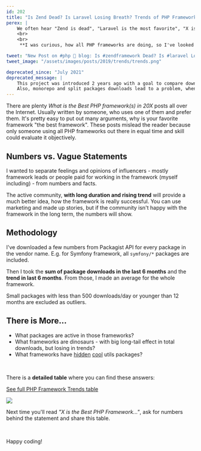 ```yaml
---
id: 202
title: "Is Zend Dead? Is Laravel Losing Breath? Trends of PHP Frameworks in Numbers"
perex: |
    We often hear "Zend is dead", "Laravel is the most favorite", "X is trending on Google", "F is Dead, Migrate!" etc. But are these statements supported by any research or numbers? No.
    <br>
    <br>
     **I was curious, how all PHP frameworks are doing, so I've looked at downloads and trends of each PHP framework**. And here are the results.

tweet: "New Post on #php 🐘 blog: Is #zendframework Dead? Is #laravel Losing Breath? Trends of PHP Frameworks in Numbers        #cakephp #nettefw #symfony #yii #php #mvc"
tweet_image: "/assets/images/posts/2019/trends/trends.png"

deprecated_since: "July 2021"
deprecated_message: |
    This project was introduced 2 years ago with a goal to compare download statistics over "what they say on the internet". The methodology was based on Packagist data, which worked but had some flaws.<br><br>
    Also, monorepo and split packages downloads lead to a problem, when 1 monorepo download has hidden 10-30 package downloads. **There is no way to detect what packages are downloaded or used exactly**, so this project should be stopped to avoid showing irrelevant data far from reality.
---
```


There are plenty *What is the Best PHP framework(s) in 20X* posts all over the Internet. Usually written by someone, who uses one of them and prefer them. It's pretty easy to put out many arguments, why is your favorite framework "the best framework". These posts mislead the reader because only someone using all PHP frameworks out there in equal time and skill could evaluate it objectively.

## Numbers vs. Vague Statements

I wanted to separate feelings and opinions of influencers - mostly framework leads or people paid for working in the framework (myself including) - from numbers and facts.

The active community, **with long duration and rising trend** will provide a much better idea, how the framework is really successful. You can use marketing and made up stories, but if the community isn't happy with the framework in the long term, the numbers will show.

## Methodology

I've downloaded a few numbers from Packagist API for every package in the vendor name. E.g. for Symfony framework, all `symfony/*` packages are included.

Then I took the **sum of package downloads in the last 6 months** and the **trend in last 6 months**. From those, I made an average for the whole framework.

Small packages with less than 500 downloads/day or younger than 12 months are excluded as outliers.

## There is More...

- What packages are active in those frameworks?
- What frameworks are dinosaurs - with big long-tail effect in total downloads, but losing in trends?
- What frameworks have [hidden](/blog/2018/07/30/hidden-gems-of-php-packages-nette-utils/) [cool](/blog/2018/08/13/hidden-gems-of-php-packages-symfony-finder-and-spl-file-info/) utils packages?

<br>

There is a **detailed table** where you can find these answers:

<a href="https://phpfwtrends.org" class="btn btn-warning btn-2x mt-4 mb-5">See full PHP Framework Trends table</a>

<a href="https://phpfwtrends.org">
    <img src="https://user-images.githubusercontent.com/924196/110786128-0c566700-826c-11eb-912a-a8f79e177665.png" class="img-thumbnail">
</a>

<br>

Next time you'll read <em>"X is the Best PHP Framework..."</em>, ask for numbers behind the statement and share this table.

<br>

Happy coding!
